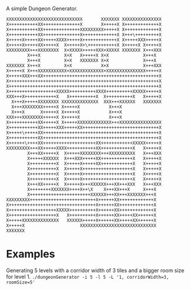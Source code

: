 
A simple Dungeon Generator.

                                                                              
    XXXXXXXXXXXXXXXXXXXXXXXXXXXXX       XXXXXXX XXXXXXXXXXXXXXX               
    X+++++++++++XX++++++++++++++X       X+++++X X+++++++++++++X               
    X+++++++++++XX++++++++++++++XXXXXXXXX+++++X X+++++++++++++X               
    X+++++++++++XX++++++++++++++X+++++++++++++X X+++\+++++++++X               
    X+++++X+++++XX+++++XXXX+++++X+++++++++++++X X+++++XXX+++++X               
    X+++++X+++++XX+++++X  X+++++X+\+++++++++++X X+++++X X+++++X               
    XXXXXXXXX+++XXXXXXXX  X+XXXXX+++++XXX+XXXXX XXXXXXX X+++XXX               
            X+++X         X+X   X+++++X X+X             X+++X                 
            X+++X         X+X   XXXXXXX X+X             X+++X                 
    XXXXXXX X+++X         X+X           X+X             X+++XXX               
    X+++++X X+++XXXXXXXXXXX+XXXXXXXXXXXXX+XXXXXXXXXXXXXXX+++++X               
    X+++++XXX+++XX++++++++++++++++++++++++++++++++++++++++++++X               
    X+++++++++++++++++++++++++++++++++++++++++++++++++++++++++X               
    X+++++++++++++++++++++++++++++++++++++++++++++++++++++++++X               
    X++++++++++++++++++XXXXX++++++++++XXXX++++++++++XXXXX+++++X               
    XXX+++X++++++++++++X   X++++++++++X  X++++++++++X   X+++++X               
      X+++X+++++XXXXXXXX XXXXXXXXXXXXXX  XXX+++XXXXXX   XXXXXXX               
      X+++XXXXXXXX+++++X X+++++X           X+++X                              
      X+++X      X+++++X X+++++X           X+++X                              
    XXX+++XXXXXXXX+++++X X+++++X           X+++X                              
    X+++++++++++XX+++++X X+++++XXXXXXXXXXXXX+++XXXXXXXXXXXXXXXX               
    X+++++++++++XX+++++XXX+++++XX+++++++++++++++++++++++++++++X               
    X+++++\+++++XX++++++++++++++++++++++++++++++++++++++++++++X               
    X+++++++++++XX++++++++++++++++++++++++++++++++++++++++++++X               
    X++++++\++++XX++++++++++++++++++++XX++++++++++++XXXXX+++++X               
    XXXXXXXXX+++XX+++++XXXX+++++++++++XX++++++++++++X   X+++++X               
            X+++XX+++++X  X+++++XXXXXXXX+++XXXXXXXXXX   X+++XXX               
            X+++++XXXXXX  X+++XXX+++++XX++++++++++++X   X+++++X               
            X++++++++++X  X+++++X+++++XX++++++++++++X   X+++++X               
            X++++++++++X  X+++++X+++++++++++++++++++X   X+++++X               
            X++++++++++X  X+++++X+++++++++++++++++++X   X+++++X               
            X++++++++++X  X+++++X+++++++++++++++++++X   X+++++X               
            X+++XX+++++X  X+++++X+++XXXXXX+++XX+++XXX   X+++XXX               
            X++++++++XXXXXXX++++X++\X    X+++XX+++X     X+++X                 
            X+++++++++++++++++++++++XXXXXX+++XX+++XXXXXXX+++X                 
    XXXXXXXXX+++++++++++++++++++++++++X++++++XX+++++++++++++X                 
    X+++++++++++++++++++++++++++++++++X++++++XX+++++++++++++X                 
    X++++++++++++++++++XXXXX++++++++++X++++++XX+++++++++++++X                 
    X++++++++++++++++++X   X++++++++++X++++++XX+++++XX++++++X                 
    X+++++XXXXXXXXXXXXXX   XXXXXX+++++X++++++XX+++++XX++++++X                 
    X+++++X                     XXXXXXXXXXXXXXXXXXXXXXXXXXXXX                 
    XXXXXXX                                                                   



# Examples

Generating 5 levels with a corridor width of 3 tiles and a bigger room size for level 1.
`./dungeonGenerator -i 5 -l 5 -L '1, corridorWidth=3, roomSize=5'`


